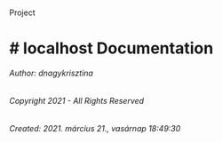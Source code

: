 #### 

Project

# # localhost Documentation







###### Author:  dnagykrisztina

###### Copyright 2021 - All Rights Reserved

###### Created: 2021. március 21., vasárnap 18:49:30

